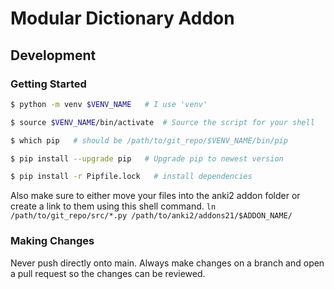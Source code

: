 # Modular Dictionary Addon

## Development

### Getting Started

```sh
$ python -m venv $VENV_NAME   # I use 'venv'

$ source $VENV_NAME/bin/activate  # Source the script for your shell

$ which pip   # should be /path/to/git_repo/$VENV_NAME/bin/pip

$ pip install --upgrade pip   # Upgrade pip to newest version

$ pip install -r Pipfile.lock   # install dependencies
```

Also make sure to either move your files into the anki2 addon folder or create a link to them using this shell command.
`ln /path/to/git_repo/src/*.py /path/to/anki2/addons21/$ADDON_NAME/`

### Making Changes

Never push directly onto main. Always make changes on a branch and open a pull request so the changes can be reviewed.
